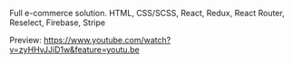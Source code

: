 Full e-commerce solution. HTML, CSS/SCSS, React, Redux, React Router, Reselect, Firebase, Stripe


Preview:
https://www.youtube.com/watch?v=zyHHvJJiD1w&feature=youtu.be


